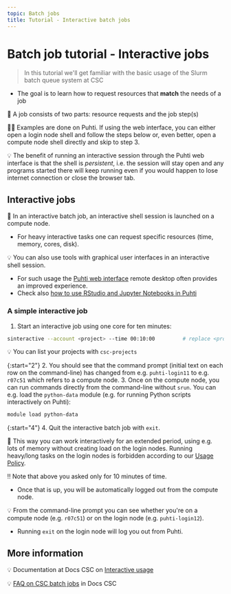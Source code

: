 ```yaml
---
topic: Batch jobs
title: Tutorial - Interactive batch jobs
---
```


# Batch job tutorial - Interactive jobs

> In this tutorial we'll get familiar with the basic usage of the Slurm batch queue system at CSC
- The goal is to learn how to request resources that **match** the needs of a job

💬 A job consists of two parts: resource requests and the job step(s)

☝🏻 Examples are done on Puhti. If using the web interface, you can either open a login node shell and follow the steps below or, even better, open a compute node shell directly and skip to step 3.

💡 The benefit of running an interactive session through the Puhti web interface is that the shell is *persistent*, i.e. the session will stay open and any programs started there will keep running even if you would happen to lose internet connection or close the browser tab.

## Interactive jobs

💬 In an interactive batch job, an interactive shell session is launched on a compute node.

- For heavy interactive tasks one can request specific resources (time, memory, cores, disk).

💡 You can also use tools with graphical user interfaces in an interactive shell session.

- For such usage the [Puhti web interface](https://www.puhti.csc.fi/) remote desktop often provides an improved experience.
- Check also [how to use RStudio and Jupyter Notebooks in Puhti](https://docs.csc.fi/support/tutorials/rstudio-or-jupyter-notebooks/)

### A simple interactive job

1. Start an interactive job using one core for ten minutes:

```bash
sinteractive --account <project> --time 00:10:00         # replace <project> with your CSC project, e.g. project_2001234
```

💡 You can list your projects with `csc-projects`

{:start="2"}
2. You should see that the command prompt (initial text on each row on the command-line) has changed from e.g. `puhti-login11` to e.g. `r07c51` which refers to a compute node.
3. Once on the compute node, you can run commands directly from the command-line without `srun`. You can e.g. load the `python-data` module (e.g. for running Python scripts interactively on Puhti):

```bash
module load python-data
```

{:start="4"}
4. Quit the interactive batch job with `exit`.

💬 This way you can work interactively for an extended period, using e.g. lots of memory without creating load on the login nodes. Running heavy/long tasks on the login nodes is forbidden according to our [Usage Policy](https://docs.csc.fi/computing/usage-policy/).

‼️ Note that above you asked only for 10 minutes of time.

- Once that is up, you will be automatically logged out from the compute node.

💡 From the command-line prompt you can see whether you're on a compute node (e.g. `r07c51`) or on the login node (e.g. `puhti-login12`).

- Running `exit` on the login node will log you out from Puhti.

## More information

💡 Documentation at Docs CSC on [Interactive usage](https://docs.csc.fi/computing/running/interactive-usage/)

💡 [FAQ on CSC batch jobs](https://docs.csc.fi/support/faq/#batch-jobs) in Docs CSC
